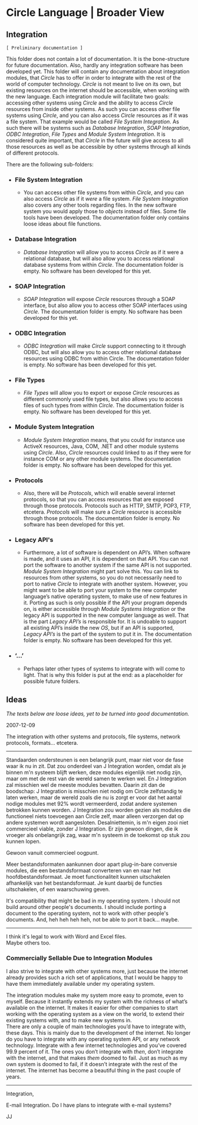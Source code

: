 ﻿Circle Language | Broader View
==============================

Integration
-----------

`[ Preliminary documentation ]`

This folder does not contain a lot of documentation. It is the bone-structure for future documentation. Also, hardly any integration software has been developed yet. This folder will contain any documentation about integration modules, that *Circle* has to offer in order to integrate with the rest of the world of computer technology. *Circle* is not meant to live on its own, but existing resources on the internet should be accessible, when working with the new language. Each integration module will facilitate two goals: accessing other systems using *Circle* and the ability to access *Circle* resources from inside other systems. As such you can access other file systems using *Circle*, and you can also access *Circle* resources as if it was a file system. That example would be called *File System Integration*. As such there will be systems such as *Database Integration*, *SOAP Integration*, *ODBC Integration*, *File Types* and *Module System Integration*. It is considered quite important, that *Circle* in the future will give access to all those resources as well as be accessible by other systems through all kinds of different protocols.

There are the following sub-folders:

- ### File System Integration

    - You can access other file systems from within *Circle*, and you can also access *Circle* as if it *were* a file system. *File System Integration* also covers any other tools regarding files. In the new software system you would apply those to *objects* instead of files. Some file tools have been developed. The documentation folder only contains loose ideas about file functions.

- ### Database Integration

    - *Database Integration* will allow you to access *Circle* as if it were a relational database, but will also allow you to access relational database systems from within *Circle*. The documentation folder is empty. No software has been developed for this yet.

- ### SOAP Integration

    - *SOAP Integration* will expose *Circle* resources through a SOAP interface, but also allow you to access other SOAP interfaces using *Circle*. The documentation folder is empty. No software has been developed for this yet.

- ### ODBC Integration

    - *ODBC Integration* will make *Circle* support connecting to it through ODBC, but will also allow you to access other relational database resources using ODBC from within Circle. The documentation folder is empty. No software has been developed for this yet.

- ### File Types

    - *File Types* will allow you to export or expose *Circle* resources as different commonly used file types, but also allows you to access files of such types from within *Circle*. The documentation folder is empty. No software has been developed for this yet.

- ### Module System Integration

    - *Module System Integration* means, that you could for instance use ActiveX resources, Java, COM, .NET and other module systems using *Circle*. Also, *Circle* resources could linked to as if they were for instance COM or any other module systems. The documentation folder is empty. No software has been developed for this yet.

- ### Protocols

    - Also, there will be *Protocols*, which will enable several internet protocols, so that you can access resources that are exposed through those protocols. Protocols such as HTTP, SMTP, POP3, FTP, etcetera. *Protocols* will make sure a *Circle* resource is accessible through those protocols. The documentation folder is empty. No software has been developed for this yet.

- ### Legacy API's

    - Furthermore, a lot of software is dependent on API’s. When software is made, and it uses an API, it is dependent on that API. You can not port the software to another system if the same API is not supported. *Module System Integration* might part solve this. You can link to resources from other systems, so you do not necessarily need to port to native *Circle* to integrate with another system. However, you might want to be able to port your system to the new computer language’s native operating system, to make use of new features in it. Porting as such is only possible if the API your program depends on, is either accessible through *Module Systems Integration* or the legacy API is supported in the new computer language as well. That is the part *Legacy API’s* is responsible for. It is undoable to support all existing API’s inside the new *OS*, but if an API is supported, *Legacy API’s* is the part of the system to put it in. The documentation folder is empty. No software has been developed for this yet.

- ### ‘...’

    - Perhaps later other types of systems to integrate with will come to light. That is why this folder is put at the end: as a placeholder for possible future folders.

Ideas
------

*The texts below are loose ideas, yet to be turned into good documentation.*

2007-12-09

The integration with other systems and protocols, file systems, network protocols, formats... etcetera.

-----

Standaarden ondersteunen is een belangrijk punt, maar niet voor de fase waar ik nu in zit. Dat zou onderdeel van J Integration worden, omdat als je binnen m'n systeem blijft werken, deze modules eigenlijk niet nodig zijn, maar om met de rest van de wereld samen te werken wel.
En J Integration zal misschien wel de meeste modules bevatten. Daarin zit dan de boodschap: J Integration is misschien niet nodig om Circle zelfstandig te laten werken, maar de wereld zoals die nu is zorgt er voor dat het aantal nodige modules met 92% wordt vermeerderd, zodat andere systemen betrokken kunnen worden. J Integration zou worden gezien als modules die functioneel niets toevoegen aan Circle zelf, maar alleen verzorgen dat op andere systemen wordt aangesloten. Desalniettemin, is m'n eigen zooi niet commercieel viable, zonder J Integration. Er zijn gewoon dingen, die ik vroeger als onbelangrijk zag, waar m'n systeem in de toekomst op stuk zou kunnen lopen.

Gewoon vanuit commercieel oogpunt.

Meer bestandsformaten aankunnen door apart plug-in-bare conversie modules, die een bestandsformaat converteren van en naar het hoofdbestandsformaat. Je moet functionaliteit kunnen uitschakelen afhankelijk van het bestandsformaat. Je kunt daarbij de functies uitschakelen, of een waarschuwing geven.

It's compatibility that might be bad in my operating system. I should not build around other people's documents. I should include porting a document to the operating system, not to work with other people's documents. And, heh heh heh heh, not be able to port it back... maybe.

-----

I think it's legal to work with Word and Excel files.  
Maybe others too.

### Commercially Sellable Due to Integration Modules

I also strive to integrate with other systems more, just because the internet already provides such a rich set of applications, that I would be happy to have them immediately available under my operating system.

The integration modules make my system more easy to promote, even to myself. Because it instantly extends my system with the richness of what’s available on the internet. It makes it easier for other companies to start working with the operating system as a view on the world, to extend their existing systems with, and to make new systems in.  
There are only a couple of main technologies you’d have to integrate with, these days. This is mainly due to the development of the internet. No longer do you have to integrate with any operating system API, or any network technology. Integrate with a few internet technologies and you’ve covered 99.9 percent of it. The ones you don’t integrate with *then*, don’t integrate with the internet, and that makes *them* doomed to fail. Just as much as my own system is doomed to fail, if it doesn’t integrate with the rest of the internet. The internet has become a beautiful thing in the past couple of years.

-----

Integration,

E-mail Integration.
Do I have plans to integrate with e-mail systems?

JJ